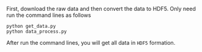 First, download the raw data and then convert the data to HDF5.
Only need run the command lines as follows

```commandline
python get_data.py
python data_process.py
```

After run the command lines, you will get all data in ``HDF5`` formation.



